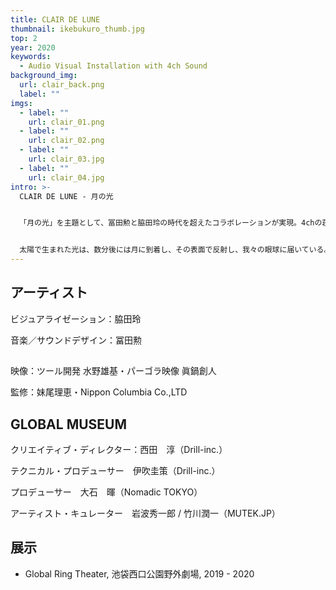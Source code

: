 ```yaml
---
title: CLAIR DE LUNE
thumbnail: ikebukuro_thumb.jpg
top: 2
year: 2020
keywords:
  - Audio Visual Installation with 4ch Sound
background_img:
  url: clair_back.png
  label: ""
imgs:
  - label: ""
    url: clair_01.png
  - label: ""
    url: clair_02.png
  - label: ""
    url: clair_03.jpg
  - label: ""
    url: clair_04.jpg
intro: >-
  CLAIR DE LUNE - 月の光


  「月の光」を主題として、冨田勲と脇田玲の時代を超えたコラボレーションが実現。4chの荘厳なシンセサイザーサウンドと繊細なシミレーション映像が、幻想的な5分50秒の時空間を作り上げている。


  太陽で生まれた光は、数分後には月に到着し、その表面で反射し、我々の眼球に届いている。月を見ている時、我々はこの壮大な現象を見ている。身の回りの当たり前のことは実は脅威的なことでもある。
---
```


## アーティスト

ビジュアライゼーション：脇田玲

音楽／サウンドデザイン：冨田勲

##

映像：ツール開発 水野雄基・パーゴラ映像 眞鍋創人

監修：妹尾理恵・Nippon Columbia Co.,LTD

## GLOBAL MUSEUM

クリエイティブ・ディレクター：西田　淳（Drill-inc.）

テクニカル・プロデューサー　伊吹圭策（Drill-inc.）

プロデューサー　大石　暉（Nomadic TOKYO）

アーティスト・キュレーター　岩波秀一郎 / 竹川潤一（MUTEK.JP）

## 展示

- Global Ring Theater, 池袋西口公園野外劇場, 2019 - 2020
